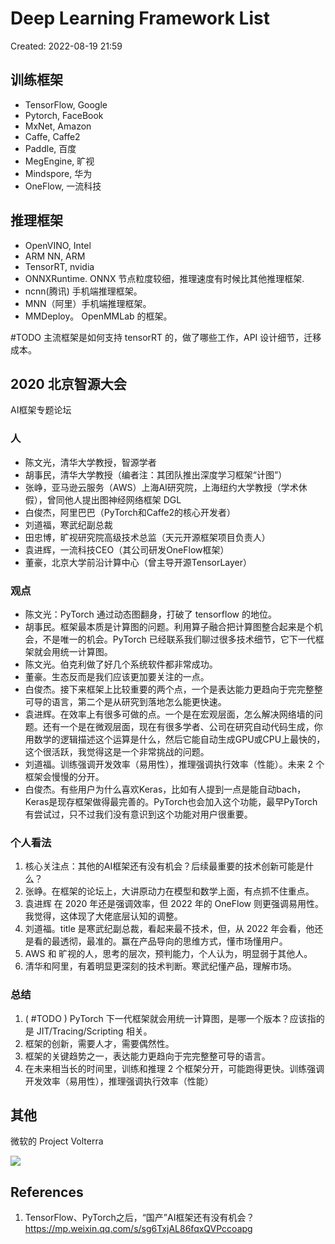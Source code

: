 # Deep Learning Framework List

Created: 2022-08-19 21:59

## 训练框架

- TensorFlow, Google
- Pytorch, FaceBook
- MxNet, Amazon
- Caffe, Caffe2
- Paddle, 百度
- MegEngine, 旷视
- Mindspore, 华为
- OneFlow, 一流科技

## 推理框架

- OpenVINO, Intel
- ARM NN, ARM
- TensorRT, nvidia
- ONNXRuntime. ONNX 节点粒度较细，推理速度有时候比其他推理框架.
- ncnn(腾讯) 手机端推理框架。
- MNN（阿里）手机端推理框架。
- MMDeploy。 OpenMMLab 的框架。

#TODO 主流框架是如何支持 tensorRT 的，做了哪些工作，API 设计细节，迁移成本。

## 2020 北京智源大会

AI框架专题论坛

### 人

- 陈文光，清华大学教授，智源学者
- 胡事民，清华大学教授（编者注：其团队推出深度学习框架“计图”）
- 张峥，亚马逊云服务（AWS）上海AI研究院，上海纽约大学教授（学术休假），曾同他人提出图神经网络框架 DGL
- 白俊杰，阿里巴巴（PyTorch和Caffe2的核心开发者）
- 刘道福，寒武纪副总裁
- 田忠博，旷视研究院高级技术总监（天元开源框架项目负责人）
- 袁进辉，一流科技CEO（其公司研发OneFlow框架）
- 董豪，北京大学前沿计算中心（曾主导开源TensorLayer）

### 观点

- 陈文光：PyTorch 通过动态图翻身，打破了 tensorflow 的地位。
- 胡事民。框架最本质是计算图的问题。利用算子融合把计算图整合起来是个机会，不是唯一的机会。PyTorch 已经联系我们聊过很多技术细节，它下一代框架就会用统一计算图。
- 陈文光。伯克利做了好几个系统软件都非常成功。
- 董豪。生态反而是我们应该更加要关注的一点。
- 白俊杰。接下来框架上比较重要的两个点，一个是表达能力更趋向于完完整整可导的语言，第二个是从研究到落地怎么能更快速。
- 袁进辉。在效率上有很多可做的点。一个是在宏观层面，怎么解决网络墙的问题。还有一个是在微观层面，现在有很多学者、公司在研究自动代码生成，你用数学的逻辑描述这个运算是什么，然后它能自动生成GPU或CPU上最快的，这个很活跃，我觉得这是一个非常挑战的问题。
- 刘道福。训练强调开发效率（易用性），推理强调执行效率（性能）。未来 2 个框架会慢慢的分开。
- 白俊杰。有些用户为什么喜欢Keras，比如有人提到一点是能自动bach，Keras是现存框架做得最完善的。PyTorch也会加入这个功能，最早PyTorch有尝试过，只不过我们没有意识到这个功能对用户很重要。

### 个人看法

1. 核心关注点：其他的AI框架还有没有机会？后续最重要的技术创新可能是什么？
2. 张峥。在框架的论坛上，大讲原动力在模型和数学上面，有点抓不住重点。
4. 袁进辉 在 2020 年还是强调效率，但 2022 年的 OneFlow 则更强调易用性。我觉得，这体现了大佬底层认知的调整。
5. 刘道福。title 是寒武纪副总裁，看起来最不技术，但，从 2022 年会看，他还是看的最透彻，最准的。赢在产品导向的思维方式，懂市场懂用户。
6. AWS 和 旷视的人，思考的层次，预判能力，个人认为，明显弱于其他人。
7. 清华和阿里，有着明显更深刻的技术判断。寒武纪懂产品，理解市场。

### 总结

1. ( #TODO ) PyTorch 下一代框架就会用统一计算图，是哪一个版本？应该指的是 JIT/Tracing/Scripting 相关。
2. 框架的创新，需要人才，需要偶然性。
3. 框架的关键趋势之一，表达能力更趋向于完完整整可导的语言。
4. 在未来相当长的时间里，训练和推理 2 个框架分开，可能跑得更快。训练强调开发效率（易用性），推理强调执行效率（性能）

## 其他

微软的 Project Volterra

![](https://tva1.sinaimg.cn/large/e6c9d24egy1h5dosjegccj20u00h7dgq.jpg)

## References

1. TensorFlow、PyTorch之后，“国产”AI框架还有没有机会？ https://mp.weixin.qq.com/s/sg6TxjAL86fqxQVPccoapg
